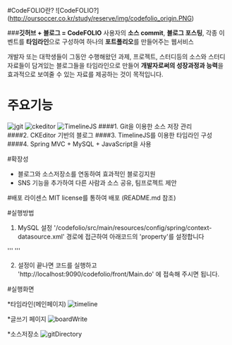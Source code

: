 #CodeFOLIO란?
![CodeFOLIO?] (http://oursoccer.co.kr/study/reserve/img/codefolio_origin.PNG)

###**깃허브 + 블로그 = CodeFOLIO**
사용자의 **소스 commit**, **블로그 포스팅**, 각종 이벤트를 **타임라인**으로 구성하여 하나의 **포트폴리오**를 만들어주는 웹서비스

개발자 또는 대학생들이 그동안 수행해왔던 과제, 프로젝트, 스터디등의 소스와 스터디 자료들이 담겨있는 블로그들을 타임라인으로 만들어 
**개발자로써의 성장과정과 능력**을 효과적으로 보여줄 수 있는 자료를 제공하는 것이 목적입니다.




# 주요기능
![jgit](https://git-scm.com/images/logo@2x.png)  ![ckeditor](http://a.cksource.com/e/1/img/logo-ckeditor-h100.png)  ![TimelineJS](http://onmedia.dw-akademie.com/english/files/TimelineJS-logo-300x96.jpg)
####1. Git을 이용한 소스 저장 관리     
####2. CKEditor 기반의 블로그 
####3. TimelineJS를 이용한 타임라인 구성
####4. Spring MVC + MySQL + JavaScript을 사용




#확장성
- 블로그와 소스저장소를 연동하여 효과적인 블로깅지원
- SNS 기능을 추가하여 다른 사람과 소스 공유, 팀프로젝트 제안




#배포 라이센스
MIT license를 통하여 배포 (README.md 참조)




#실행방법
1. MySQL 설정
'/codefolio/src/main/resources/config/spring/context-datasource.xml' 경로에 접근하여
아래코드의 'property'를 설정합니다

'''
 <property name="driverClassName" value="com.mysql.jdbc.Driver"/>
        <property name="url" value="jdbc:mysql://[URL]"/>
        <property name="username" value="[ID]"/>
        <property name="password" value="[password]"/>
        '''

2. 설정이 끝나면 코드를 실행하고 
'http://localhost:9090/codefolio/front/Main.do'
에 접속해 주시면 됩니다.


#실행화면

*타임라인(메인페이지)
![timeline](http://oursoccer.co.kr/study/reserve/img/home_img.png)


*글쓰기 페이지
![boardWrite](http://oursoccer.co.kr/study/reserve/img/blog_write.png)


*소스저장소
![gitDirectory](http://oursoccer.co.kr/study/reserve/img/git_directory.png)









